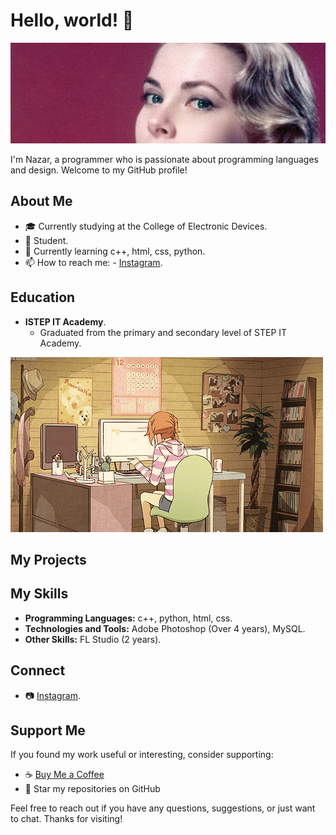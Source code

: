 # Hello, world! 👋
![Header Image](https://github.com/prodbysendwxve/prodbysendwxve/blob/main/hd-aspect-1499073090-gettyimages-71494788%20%D0%BA%D0%BE%D0%BF%D0%B8%D1%8F.jpg?raw=true)
 
<div style="background-image: url('');">
    I'm Nazar, a programmer who is passionate about programming languages and design. Welcome to my GitHub profile!

## About Me
- 🎓 Currently studying at the College of Electronic Devices.
- 💼 Student.
- 🌱 Currently learning c++, html, css, python.
- 📫 How to reach me: - [Instagram](https://www.instagram.com/sendwave6768/).

## Education






- **ISTEP IT Academy**.
  - Graduated from the primary and secondary level of STEP IT Academy.

![GIF](https://github.com/prodbysendwxve/prodbysendwxve/blob/main/212747903-e9bdf048-2dc8-41f9-b973-0e72ff07bfba.gif?raw=true)
## My Projects



## My Skills

- **Programming Languages:** c++, python, html, css.
- **Technologies and Tools:** Adobe Photoshop (Over 4 years), MySQL.
- **Other Skills:** FL Studio (2 years).

## Connect

- 📷 [Instagram](https://www.instagram.com/sendwave6768/).

## Support Me

If you found my work useful or interesting, consider supporting:



- ☕ [Buy Me a Coffee](https://www.buymeacoffee.com/prodbysendwxve)
- 🌟 Star my repositories on GitHub



Feel free to reach out if you have any questions, suggestions, or just want to chat. Thanks for visiting!

</div>


